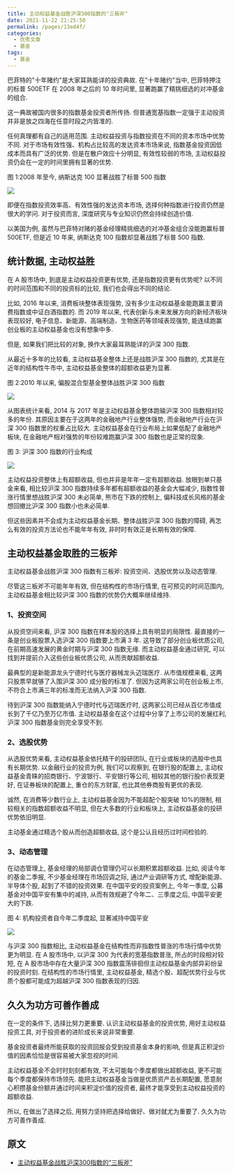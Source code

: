 ```yaml
---
title: 主动权益基金战胜沪深300指数的"三板斧"
date: 2021-11-22 21:25:50
permalink: /pages/13ed4f/
categories:
  - 优秀文章
  - 基金
tags:
  - 基金
---
```


巴菲特的"十年赌约"是大家耳熟能详的投资典故. 在"十年赌约"当中, 巴菲特押注的标普 500ETF 在 2008 年之后的 10 年时间里, 显著跑赢了精挑细选的对冲基金的组合.

这一典故被国内很多的指数基金投资者所传扬. 但普通宽基指数一定强于主动投资并非是放之四海在任意时段之内皆准的.

任何真理都有自己的适用范围. 主动权益投资与指数投资在不同的资本市场中优势不同. 对于市场有效性强、机构占比较高的发达资本市场来说, 指数基金投资因低成本而具有广泛的优势. 但是在散户效应十分明显, 有效性较弱的市场, 主动权益投资仍会在一定的时间里拥有显著的优势.

图 1:2008 年至今, 纳斯达克 100 显著战胜了标普 500 指数

![](../../.vuepress/public/img/article/106.jpg)

即便在指数投资效率高、有效性强的发达资本市场, 选择何种指数进行投资仍然是很大的学问. 对于投资而言, 深度研究与专业知识仍然会持续创造价值.

以美国为例, 虽然与巴菲特对赌的基金经理精挑细选的对冲基金组合没能跑赢标普 500ETF, 但是近 10 年来, 纳斯达克 100 指数却显著战胜了标普 500 指数.

## 统计数据, 主动权益胜

在 A 股市场中, 到底是主动权益投资更有优势, 还是指数投资更有优势呢? 以不同的时间范围和不同的投资标的比较, 我们也会得出不同的结论.

比如, 2016 年以来, 消费板块整体表现强势, 没有多少主动权益基金能跑赢主要消费指数或中证白酒指数的. 而 2019 年以来, 代表创新与未来发展方向的新经济板块表现较好, 电子信息、新能源、高端制造、生物医药等领域表现强势, 能连续跑赢创业板的主动权益基金也没有想象中多.

但是, 如果我们把比较的对象, 换作大家最耳熟能详的沪深 300 指数.

从最近十多年的比较看, 主动权益基金整体上还是战胜沪深 300 指数的, 尤其是在近年的结构性牛市中, 主动权益基金整体的超额收益更为显著.

图 2:2010 年以来, 偏股混合型基金整体战胜沪深 300 指数

![](../../.vuepress/public/img/article/107.jpg)

从图表统计来看, 2014 与 2017 年是主动权益基金整体跑输沪深 300 指数相对较多的年份. 其原因主要在于这两年的金融地产行业整体强势, 而金融地产行业在沪深 300 指数里的权重占比较大. 主动权益基金在行业布局上如果低配了金融地产板块, 在金融地产相对强势的年份较难跑赢沪深 300 指数也是正常的现象.

图 3: 沪深 300 指数的行业构成

![](../../.vuepress/public/img/article/108.jpg)

主动权益投资整体上有超额收益, 但也并非是年年一定有超额收益. 放眼到单只基金来看, 相比较沪深 300 指数持续多年都有超额收益的基金会大幅减少, 指数性普涨行情里想战胜沪深 300 未必简单, 熊市在下跌的控制上, 偏科技成长风格的基金想回撤比沪深 300 指数小也未必简单.

但这些因素并不会成为主动权益基金长期、整体战胜沪深 300 指数的障碍, 再怎么有效的投资方法论也不能年年有效, 非时时有效正是长期有效的保障.

## 主动权益基金取胜的三板斧

主动权益基金战胜沪深 300 指数有三板斧: 投资空间、选股优势以及动态管理.

尽管这三板斧不可能年年有效, 但在结构性的市场行情里, 在可预见的时间范围内, 主动权益基金相比较沪深 300 指数的优势仍大概率继续维持.

### 1、投资空间

从投资空间来看, 沪深 300 指数在样本股的选择上具有明显的局限性. 最直接的一条是创业板股票入选沪深 300 指数要上市满 3 年. 这导致了部分创业板优质公司, 在前期高速发展的黄金时期与沪深 300 指数无缘. 而主动权益基金通过研究, 可以找到并提前介入这些创业板优质公司, 从而贡献超额收益.

最典型的是新能源龙头宁德时代与医疗器械龙头迈瑞医疗. 从市值规模来看, 这两只股票早就够了入围沪深 300 成分股的标准了. 但因为这两家公司在创业板上市, 不符合上市满三年的标准而无法纳入沪深 300 指数.

待到沪深 300 指数能纳入宁德时代与迈瑞医疗时, 这两家公司已经从百亿市值成长到了千亿乃至万亿市值. 主动权益基金在这个过程中分享了上市公司的发展红利, 沪深 300 指数基金则完全享受不到.

### 2、选股优势

从选股优势来看, 主动权益基金依托精干的投研团队, 在行业或板块的选股中也具有长期优势. 以金融行业的投资为例, 我们可以观察到, 在银行股的配置上, 主动权益基金青睐的招商银行、宁波银行、平安银行等公司, 相较其他的银行股价表现更好, 在证券板块的配置上, 重仓的东方财富, 也比其他券商股有更优的表现.

诚然, 在消费等少数行业上, 主动权益基金因为不能超配个股突破 10%的限制, 相较相关的指数超额收益不明显, 但在大多数的行业和板块上, 主动权益基金的投研优势依旧明显.

主动基金通过精选个股从而创造超额收益, 这个是公认且经历过时间检验的.

### 3、动态管理

在动态管理上, 基金经理的局部调仓管理仍可以长期积累超额收益. 比如, 阅读今年的基金二季报, 不少基金经理在市场回调之际, 通过产业调研等方式, 增配新能源、半导体个股, 起到了不错的投资效果. 在中国平安的投资案例上, 今年一季度, 公募基金对中国平安有集中的减持, 从而有效规避了今年二、三季度之后, 中国平安更大的下跌.

图 4: 机构投资者自今年二季度起, 显著减持中国平安

![](../../.vuepress/public/img/article/109.jpg)

与沪深 300 指数相比, 主动权益基金在结构性而非指数性普涨的市场行情中优势更为明显. 在 A 股市场中, 以沪深 300 为代表的宽基指数普涨, 所占的时段相对较短, 在 A 股市场中存在大量沪深 300 指数震荡徘徊但主动权益基金内部异彩纷呈的投资时刻. 在结构性的市场行情里, 主动权益基金, 精选个股、超配优势行业与优质个股都可能成为超越沪深 300 指数表现的归因.

## 久久为功方可善作善成

在一定的条件下, 选择比努力更重要. 认识主动权益基金的投资优势, 用好主动权益投资工具, 对于投资者的进阶成长来说非常重要.

基金投资者最终所能获取的投资回报会受到投资基金本身的影响, 但是真正积淀价值的因素恰恰是很容易被大家忽视的时间.

主动权益基金不会时时刻刻都有效, 不太可能每个季度都做出超额收益, 更不可能每个季度都保持市场领先. 能把主动权益基金当做是优质资产去长期配置, 愿意耐心积攒基金份额并通过时间来积淀价值的投资者, 最终才能享受到主动权益投资的超额收益.

所以, 在做出了选择之后, 用努力坚持把选择给做好、做对就尤为重要了. 久久为功方可善作善成.

## 原文

- [主动权益基金战胜沪深300指数的“三板斧”](https://mp.weixin.qq.com/s/RTswpbcCKT0jy8wV5KZqsg)
